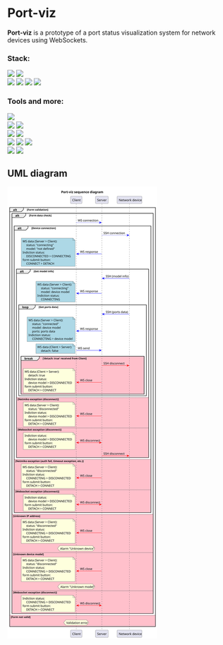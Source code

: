 # Port-viz
**Port-viz** is a prototype of a port status visualization system for network devices using WebSockets.

### Stack:
![](https://img.shields.io/badge/typescript-4.9.3-%233178c6) ![](https://img.shields.io/badge/react-18.2.0-%2360dbfe)  
![](https://img.shields.io/badge/python-3.10-blue) ![](https://img.shields.io/badge/fastapi-0.94.0-%23009889) ![](https://img.shields.io/badge/websockets-10.4-blue) ![](https://img.shields.io/badge/netmiko-4.1.2-blue)

### Tools and more:
![](https://img.shields.io/badge/figma-116.7-%23a636ff)  
![](https://img.shields.io/badge/docker-23.0.2-%230073ec) ![](https://img.shields.io/badge/docker%20compose-v2.12.2-%230073ec)  
![](https://img.shields.io/badge/react--hook--form-7.43.8-%23ec5990) ![](https://img.shields.io/badge/vite-4.1.0-%23fec921)  
![](https://img.shields.io/badge/uvicorn-0.20.0-%232a4997) ![](https://img.shields.io/badge/pydantic-1.10.7-%23e92064) ![](https://img.shields.io/badge/textfsm-1.1.3-blue)  
![](https://img.shields.io/badge/pytest-7.2.0-red) ![](https://img.shields.io/badge/plantuml-2.17.5-%23e92064)

## UML diagram
![](port-viz.svg)


